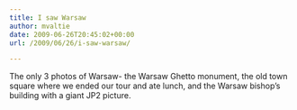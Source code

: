 ```yaml
---
title: I saw Warsaw
author: mvaltie
date: 2009-06-26T20:45:02+00:00
url: /2009/06/26/i-saw-warsaw/

---
```

The only 3 photos of Warsaw- the Warsaw Ghetto monument, the old town square where we ended our tour and ate lunch, and the Warsaw bishop&#8217;s building with a giant JP2 picture.